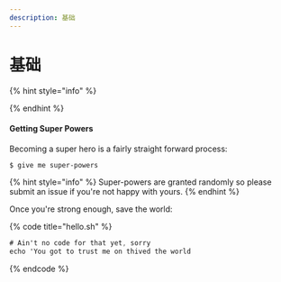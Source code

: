```yaml
---
description: 基础
---
```


# 基础

{% hint style="info" %}

{% endhint %}

#### Getting Super Powers

Becoming a super hero is a fairly straight forward process:

```
$ give me super-powers
```

{% hint style="info" %}
 Super-powers are granted randomly so please submit an issue if you're not happy with yours.
{% endhint %}

Once you're strong enough, save the world:

{% code title="hello.sh" %}
```css
# Ain't no code for that yet, sorry
echo 'You got to trust me on thived the world
```
{% endcode %}



